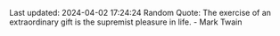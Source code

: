 Last updated: 2024-04-02 17:24:24
Random Quote: The exercise of an extraordinary gift is the supremist pleasure in life. - Mark Twain
